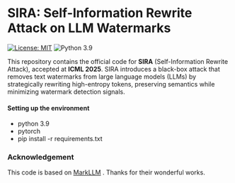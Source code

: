 # SIRA: Self-Information Rewrite Attack on LLM Watermarks

[![License: MIT](https://img.shields.io/badge/License-MIT-yellow.svg)](https://opensource.org/licenses/MIT)
![Python 3.9](https://img.shields.io/badge/python-3.9-green.svg)

This repository contains the official code for **SIRA** (Self-Information Rewrite Attack), accepted at **ICML 2025**. SIRA introduces a  black-box attack that removes text watermarks from large language models (LLMs) by strategically rewriting high-entropy tokens, preserving semantics while minimizing watermark detection signals.

#### Setting up the environment

- python 3.9
- pytorch
- pip install -r requirements.txt

### Acknowledgement
This code is based on [MarkLLM](https://github.com/THU-BPM/MarkLLM) . Thanks for their wonderful works.
